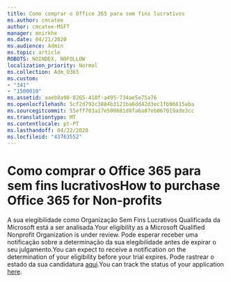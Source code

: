 ```yaml
---
title: Como comprar o Office 365 para sem fins lucrativos
ms.author: cmcatee
author: cmcatee-MSFT
manager: mnirkhe
ms.date: 04/21/2020
ms.audience: Admin
ms.topic: article
ROBOTS: NOINDEX, NOFOLLOW
localization_priority: Normal
ms.collection: Adm_O365
ms.custom:
- "341"
- "1500010"
ms.assetid: aaeb8a90-8265-410f-a495-734ae5e75a76
ms.openlocfilehash: 5cf2d792c3884b3121ba6dd42d3ec1fb96615aba
ms.sourcegitcommit: 55eff703a17e500681d8fa6a87eb067019ade3cc
ms.translationtype: MT
ms.contentlocale: pt-PT
ms.lasthandoff: 04/22/2020
ms.locfileid: "43763552"
---
```

# <a name="how-to-purchase-office-365-for-non-profits"></a><span data-ttu-id="4561f-102">Como comprar o Office 365 para sem fins lucrativos</span><span class="sxs-lookup"><span data-stu-id="4561f-102">How to purchase Office 365 for Non-profits</span></span>

<span data-ttu-id="4561f-103">A sua elegibilidade como Organização Sem Fins Lucrativos Qualificada da Microsoft está a ser analisada.</span><span class="sxs-lookup"><span data-stu-id="4561f-103">Your eligibility as a Microsoft Qualified Nonprofit Organization is under review.</span></span> <span data-ttu-id="4561f-104">Pode esperar receber uma notificação sobre a determinação da sua elegibilidade antes de expirar o seu julgamento.</span><span class="sxs-lookup"><span data-stu-id="4561f-104">You can expect to receive a notification on the determination of your eligibility before your trial expires.</span></span> <span data-ttu-id="4561f-105">Pode rastrear o estado da sua candidatura [aqui](https://eligibilityweb.azurewebsites.net/).</span><span class="sxs-lookup"><span data-stu-id="4561f-105">You can track the status of your application [here](https://eligibilityweb.azurewebsites.net/).</span></span>